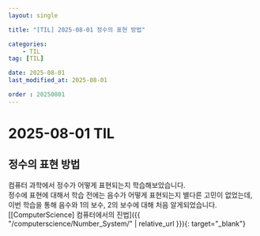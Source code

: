 ```yaml
---
layout: single

title: "[TIL] 2025-08-01 정수의 표현 방법"

categories:
    - TIL
tag: [TIL]

date: 2025-08-01
last_modified_at: 2025-08-01

order : 20250801
---
```


# 2025-08-01 TIL

## 정수의 표현 방법

컴퓨터 과학에서 정수가 어떻게 표현되는지 학습해보았습니다.  
정수에 표현에 대해서 학습 전에는 음수가 어떻게 표현되는지 별다른 고민이 없었는데, 이번 학습을 통해 음수와 1의 보수, 2의 보수에 대해 처음 알게되었습니다.  
[[ComputerScience] 컴퓨터에서의 진법]({{ "/computerscience/Number_System/" | relative_url }}){: target="_blank"}